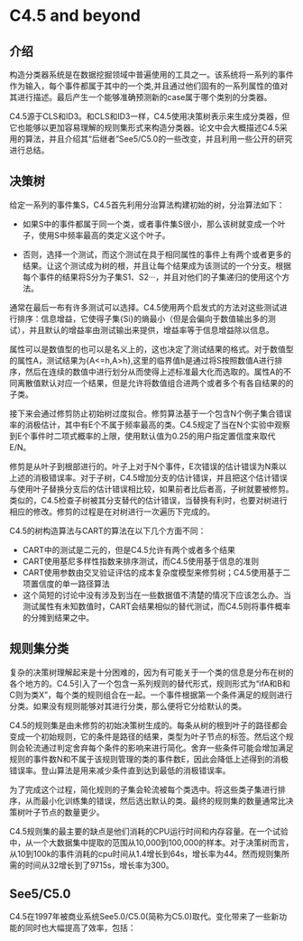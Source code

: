 # C4.5 and beyond

## 介绍

构造分类器系统是在数据挖掘领域中普遍使用的工具之一。该系统将一系列的事件作为输入，每个事件都属于其中的一个类,并且通过他们固有的一系列属性的值对其进行描述。最后产生一个能够准确预测新的case属于哪个类别的分类器。

C4.5源于CLS和ID3。和CLS和ID3一样，C4.5使用决策树表示来生成分类器，但它也能够以更加容易理解的规则集形式来构造分类器。论文中会大概描述C4.5采用的算法，并且介绍其“后继者”See5/C5.0的一些改变，并且利用一些公开的研究进行总结。

## 决策树

给定一系列的事件集S，C4.5首先利用分治算法构建初始的树，分治算法如下：

- 如果S中的事件都属于同一个类，或者事件集S很小，那么该树就变成一个叶子，使用S中频率最高的类定义这个叶子。

- 否则，选择一个测试，而这个测试在具于相同属性的事件上有两个或者更多的结果。让这个测试成为树的根，并且让每个结果成为该测试的一个分支。根据每个事件的结果将S分为子集S1、S2···，并且对他们的子集递归的使用这个方法。

通常在最后一布有许多测试可以选择。C4.5使用两个启发式的方法对这些测试进行排序：信息增益，它使得子集{Si}的熵最小（但是会偏向于数值输出多的测试），并且默认的增益率由测试输出来提供，增益率等于信息增益除以信息。

属性可以是数值型的也可以是名义上的，这也决定了测试结果的格式。对于数值型的属性A，测试结果为{A<=h,A>h},这里的临界值h是通过将S按照数值A进行排序，然后在连续的数值中进行划分从而使得上述标准最大化而选取的。属性A的不同离散值默认对应一个结果，但是允许将数值组合进两个或者多个有各自结果的的子类。

接下来会通过修剪防止初始树过度拟合。修剪算法基于一个包含N个例子集合错误率的消极估计，其中有E个不属于频率最高的类。C4.5规定了当在N个实验中观察到E个事件时二项式概率的上限，使用默认值为0.25的用户指定置信度来取代E/N。

修剪是从叶子到根部进行的。叶子上对于N个事件，E次错误的估计错误为N乘以上述的消极错误率。对于子树，C4.5增加分支的估计错误，并且把这个估计错误与使用叶子替换分支后的估计错误相比较，如果前者比后者高，子树就要被修剪。类似的，C4.5检查子树被其分支替代的估计错误，当替换有利时，也要对树进行相应的修改。修剪的过程是在对树进行一次遍历下完成的。

C4.5的树构造算法与CART的算法在以下几个方面不同： 
- CART中的测试是二元的，但是C4.5允许有两个或者多个结果
- CART使用基尼多样性指数来排序测试，而C4.5使用基于信息的准则
- CART使用参数由交叉验证评估的成本复杂度模型来修剪树；C4.5使用基于二项置信度的单一路径算法 
- 这个简短的讨论中没有涉及到当在一些数据值不清楚的情况下应该怎么办。当测试属性有未知数值时，CART会结果相似的替代测试，而C4.5则将事件概率的分摊到结果之中。

## 规则集分类

复杂的决策树理解起来是十分困难的，因为有可能关于一个类的信息是分布在树的各个地方的。C4.5引入了一个包含一系列规则的替代形式，规则形式为“ifA和B和C则为类X”，每个类的规则组合在一起。一个事件根据第一个条件满足的规则进行分类。如果没有规则能够对其进行分类，那么便将它分给默认的类。

C4.5的规则集是由未修剪的初始决策树生成的。每条从树的根到叶子的路径都会变成一个初始规则，它的条件是路径的结果，类型为叶子节点的标签。然后这个规则会轮流通过判定舍弃每个条件的影响来进行简化。舍弃一些条件可能会增加满足规则的事件数N和不属于该规则管理的类的事件数E，因此会降低上述得到的消极错误率。登山算法是用来减少条件直到达到最低的消极错误率。

为了完成这个过程，简化规则的子集会轮流被每个类选中。将这些类子集进行排序，从而最小化训练集的错误，然后选出默认的类。最终的规则集的数量通常比决策树叶子节点的数量更少。

C4.5规则集的最主要的缺点是他们消耗的CPU运行时间和内存容量。在一个试验中，从一个大数据集中提取的范围从10,000到100,000的样本。对于决策树而言，从10到100k的事件消耗的cpu时间从1.4增长到64s，增长率为44。然而规则集所需的时间从32增长到了9715s，增长率为300。

## See5/C5.0

C4.5在1997年被商业系统See5.0/C5.0(简称为C5.0)取代。变化带来了一些新功能的同时也大幅提高了效率，包括：
